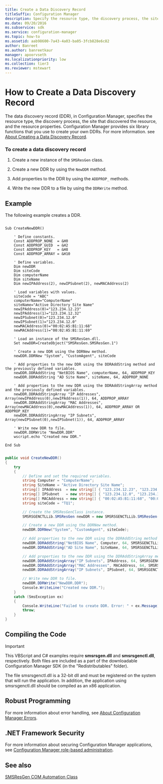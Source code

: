 ```yaml
---
title: Create a Data Discovery Record
titleSuffix: Configuration Manager
description: Specify the resource type, the discovery process, the site that discovered the resource, and the resource properties.
ms.date: 09/20/2016
ms.subservice: sdk
ms.service: configuration-manager
ms.topic: how-to
ms.assetid: aab98600-7a43-4a03-ba05-3fcb828e6c82
author: Banreet
ms.author: banreetkaur
manager: apoorvseth
ms.localizationpriority: low
ms.collection: tier3
ms.reviewer: mstewart
---
```

# How to Create a Data Discovery Record
The data discovery record (DDR), in Configuration Manager, specifies the resource type, the discovery process, the site that discovered the resource, and the resource properties. Configuration Manager provides six library functions that you use to create your own DDRs. For more information. see [About Creating a Data Discovery Record](../../../../develop/core/servers/configure/about-creating-a-data-discovery-record.md).

### To create a data discovery record

1.  Create a new instance of the `SMSResGen` class.

2.  Create a new DDR by using the `NewDDR` method.

3.  Add properties to the DDR by using the `ADDPROP_` methods.

4.  Write the new DDR to a file by using the `DDRWrite` method.

## Example
 The following example creates a DDR.

```vbs

Sub CreateNewDDR()

    ' Define constants.
    Const ADDPROP_NONE  = &H0
    Const ADDPROP_GUID  = &H2
    Const ADDPROP_KEY   = &H8
    Const ADDPROP_ARRAY = &H10

    ' Define variables.
    Dim newDDR
    Dim siteCode
    Dim computerName
    Dim siteName
    Dim newIPAddress(2), newIPSubnet(2), newMACAddress(2)

    ' Load variables with values.
    siteCode = "ABC"
    computerName="ComputerName"
    siteName="Active Directory Site Name"
    newIPAddress(0)="123.234.12.23"
    newIPAddress(1)="123.234.12.32"
    newIPSubnet(0)="123.234.12.0"
    newIPSubnet(1)="123.234.12.0"
    newMACAddress(0)="00:02:A5:B1:11:68"
    newMACAddress(1)="00:02:A5:B1:11:69"

    ' Load an instance of the SMSResGen.dll.
    Set newDDR=CreateObject("SMSResGen.SMSResGen.1")

    ' Create a new DDR using the DDRNew method.
    newDDR.DDRNew "System", "CustomAgent", siteCode

    ' Add properties to the new DDR using the DDRAddString method and the previously defined variables.
    newDDR.DDRAddString "NetBIOS Name", computerName, 64, ADDPROP_KEY
    newDDR.DDRAddString "AD Site Name", siteName, 64, ADDPROP_NONE

    ' Add properties to the new DDR using the DDRAddStringArray method and the previously defined variables.
    newDDR.DDRAddStringArray "IP Addresses", Array(newIPAddress(0),newIPAddress(1)), 64, ADDPROP_ARRAY
    newDDR.DDRAddStringArray "MAC Addresses", Array(newMACAddress(0),newMACAddress(1)), 64, ADDPROP_ARRAY OR ADDPROP_KEY
    newDDR.DDRAddStringArray "IP Subnets", Array(newIPSubnet(0),newIPSubnet(1)), 64, ADDPROP_ARRAY

    ' Write new DDR to file.
    newDDR.DDRWrite "NewDDR.DDR"
    wscript.echo "Created new DDR."

End Sub

```

```c#

public void CreateNewDDR()
{
    try
    {
        // Define and set the required variables.
        string Computer = "ComputerName";
        string SiteName = "Active Directory Site Name";
        string[] IPAddress  = new string[] { "123.234.12.23", "123.234.12.32" };
        string[] IPSubnet   = new string[] { "123.234.12.0", "123.234.12.0" };
        string[] MACAddress = new string[] { "00:02:A5:B1:11:68", "00:02:A5:B1:11:68" };
        string siteCode = "TQ1";

        // Create the SMSResGenClass instance.
        SMSRSGENCTLLib.SMSResGen newDDR = new SMSRSGENCTLLib.SMSResGen();

        // Create a new DDR using the DDRNew method.
        newDDR.DDRNew("System", "CustomAgent", siteCode);

        // Add properties to the new DDR using the DDRAddString method and the previously defined variables.
        newDDR.DDRAddString("NetBIOS Name", Computer, 64, SMSRSGENCTLLib.DDRPropertyFlagsEnum.ADDPROP_KEY);
        newDDR.DDRAddString("AD Site Name", SiteName, 64, SMSRSGENCTLLib.DDRPropertyFlagsEnum.ADDPROP_NONE);

        // Add properties to the new DDR using the DDRAddStringArray method and the previously defined variables.
        newDDR.DDRAddStringArray("IP Subnets", IPAddress, 64, SMSRSGENCTLLib.DDRPropertyFlagsEnum.ADDPROP_ARRAY);
        newDDR.DDRAddStringArray("MAC Addresses", MACAddress, 64, SMSRSGENCTLLib.DDRPropertyFlagsEnum.ADDPROP_ARRAY | SMSRSGENCTLLib.DDRPropertyFlagsEnum.ADDPROP_KEY);
        newDDR.DDRAddStringArray("IP Subnets", IPSubnet, 64, SMSRSGENCTLLib.DDRPropertyFlagsEnum.ADDPROP_ARRAY);

        // Write new DDR to file.
        newDDR.DDRWrite("NewDDR.DDR");
        Console.WriteLine("Created new DDR.");
    }
    catch (SmsException ex)
    {
        Console.WriteLine("Failed to create DDR. Error: " + ex.Message);
        throw;
    }
}

```

## Compiling the Code

> [!IMPORTANT]
>  This VBScript and C# examples require **smsrsgen.dll** and **smsrsgenctl.dll**, respectively. Both files are included as a part of the downloadable Configuration Manager SDK (in the "Redistributables" folder).
>
>  The file smsrsgenctl.dll is a 32-bit dll and must be registered on the system that will run the application. In addition, the application using smsrsgenctl.dll should be compiled as an x86 application.

## Robust Programming
 For more information about error handling, see [About Configuration Manager Errors](../../../../develop/core/understand/about-configuration-manager-errors.md).

## .NET Framework Security
 For more information about securing Configuration Manager applications, see [Configuration Manager role-based administration](../../../../develop/core/servers/configure/role-based-administration.md).

## See also

[SMSResGen COM Automation Class](../../../../develop/reference/core/servers/configure/smsresgen-com-automation-class.md)
